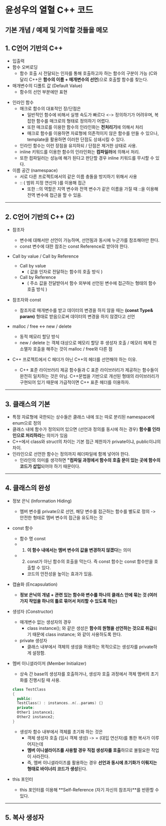 # 윤성우의 열혈 C++ 코드
기본 개념 / 예제 및 기억할 것들을 메모
---
## 1. C언어 기반의 C++
* 입출력
* 함수 오버로딩   
  * 함수 호출 시 전달되는 인자를 통해 호출하고자 하는 함수의 구분이 가능 (C와 달리 C++은 **함수의 이름 + 매개변수의 선언**)으로 호출할 함수를 찾는다.
* 매개변수의 디폴트 값 (Default Value)
  * 함수의 선언 부분에만 표현
- 인라인 함수
  - 매크로 함수의 대표적인 장/단점은
    - 일반적인 함수에 비해서 실행 속도가 빠르다 <-> 정의하기가 어려우며, 복잡한 함수를 매크로의 형태로 정의하기 어렵다.
    - 또한 매크로를 이용한 함수의 인라인화는 **전처리기**에 의해서 처리
    - 매크로 함수를 이용하면 자료형에 의존적이지 않은 함수를 만들 수 있으나, template을 활용하면 이러한 단점도 상쇄시킬 수 있다.
  - 인라인 함수는 이런 장점을 유지하되 / 단점은 제거한 상태로 사용.
  - inline 키워드를 이용한 함수의 인라인화는 **컴파일러**에 의해서 처리.
  - 또한 컴파일러는 성능에 해가 된다고 판단할 경우 inline 키워드를 무시할 수 있다.
- 이름 공간 (namespace)
  - 서로 다른 프로젝트에서의 같은 이름 충돌을 방지하기 위해서 사용 
  - :: ( 범위 지정 연산자 )를 이용해 접근
    - 또한 ::의 역할은 지역 변수와 전역 변수가 같은 이름을 가질 때 ::을 이용해 전역 변수에 접근을 할 수 있음.

---
## 2. C언어 기반의 C++ (2)
- 참조자
  - 변수에 대해서만 선언이 가능하며, 선언됨과 동시에 누군가를 참조해야만 한다.
  - const 변수에 대한 참조는 const Reference로 받아야 한다.
- Call by value / Call by Reference
  - Call by value 
    - ( 값을 인자로 전달하는 함수의 호출 방식 )
  - Call by Reference
    - ( 주소 값을 전달받아서 함수 외부에 선언된 변수에 접근하는 형태의 함수 호출 방식 )
- 참조자와 const
  - 참조자로 매개변수를 받고 데이터의 변경을 하지 않을 때는 **(const Type& param)** 형태로 받음으로써 데이터의 변경을 하지 않겠다고 선언

- malloc / free <-> new / delete
  - 동적 메모리 할당 방식
  - new / delete 는 객체 대상으로 메모리 할당 후 생성자 호출 / 메모리 해제 전 소멸자 호출을 해주는 것이 malloc / free와 다른 점
  
- C++ 프로젝트에서 C 헤더가 아닌 C++의 헤더를 선언해야 하는 이유.
  - C++ 표준 라이브러리 제공 함수들과 C 표준 라이브러리가 제공하는 함수들이 완전히 일치하는 것은 아님. C++문법을 기반으로 개선된 형태의 라이브러리가 구현되어 있기 때문에 가급적이면 C++ 표준 헤더를 이용하자.

---
## 3. 클래스의 기본
- 특정 자료형에 국한되는 상수들은 클래스 내에 또는 따로 분리된 namespace에 enum으로 정의
- 클래스 내에 함수가 정의되어 있으면 (선언과 정의를 동시에 하는 경우) **함수를 인라인으로 처리하라**는 의미가 있음
- C++에서 class와 struct의 차이는 기본 접근 제한자가 private이냐, public이냐의 차이.
- 인라인으로 선언한 함수는 정의까지 헤더파일에 함께 넣어야 한다.
  - 인라인의 의미를 생각하면 **"컴파일 과정에서 함수의 호출 문이 있는 곳에 함수의 코드가 삽입**되어야 하기 때문이다.
---
## 4. 클래스의 완성
- 정보 은닉 (Information Hiding)
  - 멤버 변수를 private으로 선언, 해당 변수를 접근하는 함수를 별도로 정의 -> 안전한 형태로 멤버 변수의 접근을 유도하는 것
- const 함수
  - 함수 명 const 
  - 1. **이 함수 내에서는 멤버 변수의 값을 변경하지 않겠다**는 의미
  - 2. const가 아닌 함수의 호출을 막는다. 즉 const 함수는 const 함수만을 호출할 수 있다.
    - 코드의 안전성을 높이는 효과가 있음.
- 캡슐화 (Encapsulation)
  - **정보 은닉의 개념 + 관련 있는 함수와 변수를 하나의 클래스 안에 묶는 것 (여러가지 작업을 하나의 틀로 묶어서 처리할 수 있도록 하는)**
  
- 생성자 (Constructor)
  - 매개변수 없는 생성자의 경우
    - class instance(); 와 같은 생성은 **함수의 원형을 선언하는 것으로 취급**되기 때문에 class instance; 와 같이 사용하도록 한다.
  - private 생성자
    - 클래스 내부에서 객체의 생성을 허용하는 목적으로는 생성자를 private하게 설정함.

- 멤버 이니셜라이저 (Member Initializer)
  - 상속 간 base의 생성자를 호출하거나, 생성자 호출 과정에서 객체 멤버의 초기화를 진행시킬 때 사용.
  ```cpp
  class TestClass
  {
    public:
    TestClass() : instances..n(..params) {}
    private:
    Other1 instance1;
    Other2 instance2;
  }

  ```
  - 생성자 함수 내부에서 객체를 초기화 하는 것은 
    - 객체 생성자 호출 (임시 객체 생성) -> = (대입 연산자)를 통한 복사가 이루어지는데
    - **멤버 이니셜라이즈를 사용할 경우 직접 생성자를 호출**하므로 불필요한 작업이 사라진다.
    - 즉, 멤버 이니셜라이즈를 활용하는 경우 **선언과 동시에 초기화가 이뤄지는 형태로 바이너리 코드가 생성**된다.

- this 포인터
  - this 포인터를 이용해 **Self-Reference (자기 자신의 참조자)**를 반환할 수 있다.

--- 
## 5. 복사 생성자